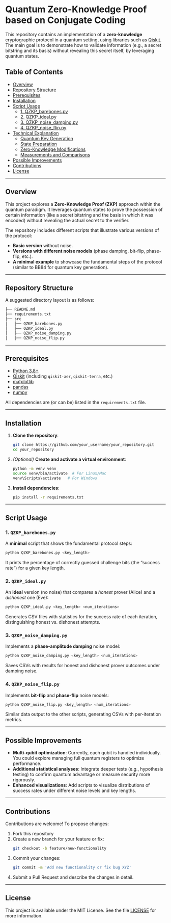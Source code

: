 # Quantum Zero-Knowledge Proof based on Conjugate Coding

This repository contains an implementation of a **zero-knowledge** cryptographic protocol in a quantum setting, using libraries such as [Qiskit](https://qiskit.org/). The main goal is to demonstrate how to validate information (e.g., a secret bitstring and its basis) without revealing this secret itself, by leveraging quantum states.

## Table of Contents
- [Overview](#overview)
- [Repository Structure](#repository-structure)
- [Prerequisites](#prerequisites)
- [Installation](#installation)
- [Script Usage](#script-usage)
  - [1. QZKP_barebones.py](#1-qzkp_barebonespy)
  - [2. QZKP_ideal.py](#2-qzkp_idealpy)
  - [3. QZKP_noise_damping.py](#3-qzkp_noise_dampingpy)
  - [4. QZKP_noise_flip.py](#4-qzkp_noise_flippy)
- [Technical Explanation](#technical-explanation)
  - [Quantum Key Generation](#quantum-key-generation)
  - [State Preparation](#state-preparation)
  - [Zero-Knowledge Modifications](#zero-knowledge-modifications)
  - [Measurements and Comparisons](#measurements-and-comparisons)
- [Possible Improvements](#possible-improvements)
- [Contributions](#contributions)
- [License](#license)

---

## Overview

This project explores a **Zero-Knowledge Proof (ZKP)** approach within the quantum paradigm. It leverages quantum states to prove the possession of certain information (like a secret bitstring and the basis in which it was encoded) without revealing the actual secret to the verifier.

The repository includes different scripts that illustrate various versions of the protocol:

- **Basic version** without noise.  
- **Versions with different noise models** (phase damping, bit-flip, phase-flip, etc.).  
- **A minimal example** to showcase the fundamental steps of the protocol (similar to BB84 for quantum key generation).

---

## Repository Structure

A suggested directory layout is as follows:

```bash
├── README.md
├── requirements.txt
├── src
│   ├── QZKP_barebones.py
│   ├── QZKP_ideal.py
│   ├── QZKP_noise_damping.py
│   ├── QZKP_noise_flip.py
```
---

## Prerequisites

- [Python 3.8+](https://www.python.org/)
- [Qiskit](https://qiskit.org/) (including `qiskit-aer`, `qiskit-terra`, etc.)
- [matplotlib](https://matplotlib.org/)
- [pandas](https://pandas.pydata.org/)
- [numpy](https://numpy.org/)

All dependencies are (or can be) listed in the `requirements.txt` file.

---

## Installation

1. **Clone the repository**:
   ```bash
   git clone https://github.com/your_username/your_repository.git
   cd your_repository
   ```
2. *(Optional)* **Create and activate a virtual environment**:
   ```bash
   python -m venv venv
   source venv/bin/activate  # For Linux/Mac
   venv\Scripts\activate   # For Windows
   ```
3. **Install dependencies**:
   ```bash
   pip install -r requirements.txt
   ```

---

## Script Usage

### 1. `QZKP_barebones.py`
A **minimal** script that shows the fundamental protocol steps:
```bash
python QZKP_barebones.py <key_length>
```
It prints the percentage of correctly guessed challenge bits (the “success rate”) for a given key length.

### 2. `QZKP_ideal.py`
An **ideal** version (no noise) that compares a *honest* prover (Alice) and a *dishonest* one (Eve):
```bash
python QZKP_ideal.py <key_length> <num_iterations>
```
Generates CSV files with statistics for the success rate of each iteration, distinguishing honest vs. dishonest attempts.

### 3. `QZKP_noise_damping.py`
Implements a **phase-amplitude damping** noise model:
```bash
python QZKP_noise_damping.py <key_length> <num_iterations>
```
Saves CSVs with results for honest and dishonest prover outcomes under damping noise.

### 4. `QZKP_noise_flip.py`
Implements **bit-flip** and **phase-flip** noise models:
```bash
python QZKP_noise_flip.py <key_length> <num_iterations>
```
Similar data output to the other scripts, generating CSVs with per-iteration metrics.

---

## Possible Improvements
- **Multi-qubit optimization**: Currently, each qubit is handled individually. You could explore managing full quantum registers to optimize performance.
- **Additional statistical analyses**: Integrate deeper tests (e.g., hypothesis testing) to confirm quantum advantage or measure security more rigorously.
- **Enhanced visualizations**: Add scripts to visualize distributions of success rates under different noise levels and key lengths.

---

## Contributions
Contributions are welcome! To propose changes:
1. Fork this repository
2. Create a new branch for your feature or fix:
   ```bash
   git checkout -b feature/new-functionality
   ```
3. Commit your changes:
   ```bash
   git commit -m 'Add new functionality or fix bug XYZ'
   ```
4. Submit a Pull Request and describe the changes in detail.

---

## License
This project is available under the MIT License. See the file [LICENSE](LICENSE) for more information.
